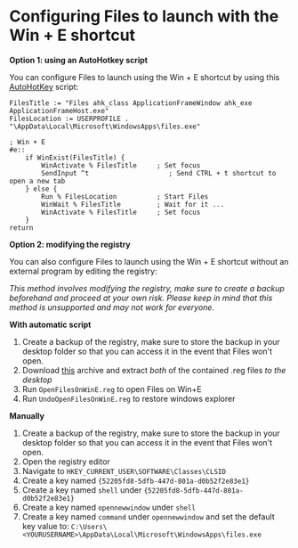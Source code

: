 # Configuring Files to launch with the Win + E shortcut

**Option 1: using an AutoHotkey script**

You can configure Files to launch using the Win + E shortcut by using this [AutoHotKey](https://www.autohotkey.com/) script:
```
FilesTitle := "Files ahk_class ApplicationFrameWindow ahk_exe ApplicationFrameHost.exe"
FilesLocation := USERPROFILE . "\AppData\Local\Microsoft\WindowsApps\files.exe"

; Win + E
#e::
    if WinExist(FilesTitle) {
        WinActivate % FilesTitle     ; Set focus
        SendInput ^t                    ; Send CTRL + t shortcut to open a new tab
    } else {
        Run % FilesLocation          ; Start Files
        WinWait % FilesTitle         ; Wait for it ...
        WinActivate % FilesTitle     ; Set focus
    }
return
```

**Option 2: modifying the registry**

You can also configure Files to launch using the Win + E shortcut without an external program by editing the registry:

*This method involves modifying the registry, make sure to create a backup beforehand and proceed at your own risk. Please keep in mind that this method is unsupported and may not work for everyone.*

**With automatic script**
1. Create a backup of the registry, make sure to store the backup in your desktop folder so that you can access it in the event that Files won't open.
2. Download [this](https://raw.githubusercontent.com/files-community/files-community.github.io/main/data/OpenFilesOnWinE.zip) archive and extract *both* of the contained .reg files *to the desktop*
3. Run `OpenFilesOnWinE.reg` to open Files on Win+E
4. Run `UndoOpenFilesOnWinE.reg` to restore windows explorer

**Manually**
1. Create a backup of the registry, make sure to store the backup in your desktop folder so that you can access it in the event that Files won't open.
2. Open the registry editor
3. Navigate to `HKEY_CURRENT_USER\SOFTWARE\Classes\CLSID`
4. Create a key named `{52205fd8-5dfb-447d-801a-d0b52f2e83e1}`
5. Create a key named `shell` under `{52205fd8-5dfb-447d-801a-d0b52f2e83e1}`
5. Create a key named `opennewwindow` under `shell`
5. Create a key named `command` under `opennewwindow` and set the default key value to:
`C:\Users\<YOURUSERNAME>\AppData\Local\Microsoft\WindowsApps\files.exe`
